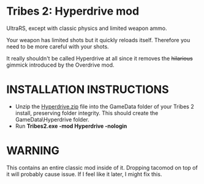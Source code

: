 # Tribes 2: Hyperdrive mod
UltraRS, except with classic physics and limited weapon ammo.

Your weapon has limited shots but it quickly reloads itself. Therefore you need to be more careful with your shots.

It really shouldn't be called Hyperdrive at all since it removes the <s>hilarious</s> gimmick introduced by the Overdrive mod.

# INSTALLATION INSTRUCTIONS
- Unzip the [Hyperdrive.zip](Hyperdrive.zip) file into the GameData folder of your Tribes 2 install, preserving folder integrity. This should create the GameData\Hyperdrive folder.
- Run **Tribes2.exe -mod Hyperdrive -nologin**

# WARNING
This contains an entire classic mod inside of it. Dropping tacomod on top of it will probably cause issue. If I feel like it later, I might fix this.